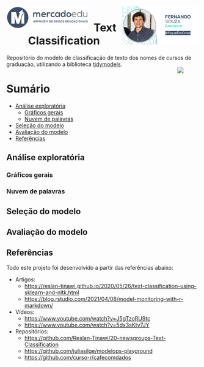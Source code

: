 
<!-- README.md is generated from README.Rmd. Please edit that file -->

<a href="https://mercadoedu.com.br">
<img src="https://raw.githubusercontent.com/fcsest/mercadoedu.tc/main/inst/images/slogan.png" align = "left" height = "59px"/>
</a> <a href="https://tawk.to/fcs.est">
<img src="https://raw.githubusercontent.com/fcsest/mercadoedu.tc/main/inst/images/perfil.png" align = "right" height = "100px"/>
</a>

<h1 align="center">
Text Classification
</h1>

Repositório do modelo de classificação de texto dos nomes de cursos de
graduação, utilizando a biblioteca
[tidymodels](https://tidymodels.org/).

<!-- badges: start -->

<a href="https://github.com/fcsest/mercadoedu.tc">
<img src="https://img.shields.io/badge/lifecycle-experimental-orange.svg" align = "right" style = "margin-top: -15px; margin-right: 40px;"/>
</a> <!-- badges: end -->

# Sumário

-   [Análise exploratória](#análise-exploratória)
    -   [Gráficos gerais](#gráficos-gerais)
    -   [Nuvem de palavras](#nuvem-de-palavras)
-   [Seleção do modelo](#seleção-do-modelo)
-   [Avaliação do modelo](#avaliação-do-modelo)
-   [Referências](#referências)

## Análise exploratória

### Gráficos gerais

### Nuvem de palavras

## Seleção do modelo

## Avaliação do modelo

## Referências

Todo este projeto foi desenvolvido a partir das referências abaixo:

-   Artigos:
    -   <https://reslan-tinawi.github.io/2020/05/26/text-classification-using-sklearn-and-nltk.html>
    -   <https://blog.rstudio.com/2021/04/08/model-monitoring-with-r-markdown/>
-   Vídeos:
    -   <https://www.youtube.com/watch?v=J5gTzoRU9tc>
    -   <https://www.youtube.com/watch?v=5dx3sKty7JY>
-   Repositórios:
    -   <https://github.com/Reslan-Tinawi/20-newsgroups-Text-Classification>
    -   <https://github.com/juliasilge/modelops-playground>
    -   <https://github.com/curso-r/cafecomdados>
